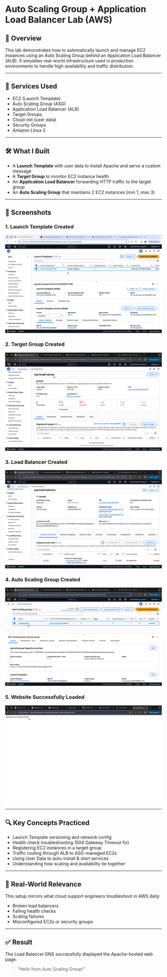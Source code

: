 # Auto Scaling Group + Application Load Balancer Lab (AWS)

## 🧠 Overview
This lab demonstrates how to automatically launch and manage EC2 instances using an Auto Scaling Group behind an Application Load Balancer (ALB). It simulates real-world infrastructure used in production environments to handle high availability and traffic distribution.

---

## 🔧 Services Used
- EC2 (Launch Template)
- Auto Scaling Group (ASG)
- Application Load Balancer (ALB)
- Target Groups
- Cloud-init (user data)
- Security Groups
- Amazon Linux 2

---

## 🛠️ What I Built
- A **Launch Template** with user data to install Apache and serve a custom message
- A **Target Group** to monitor EC2 instance health
- An **Application Load Balancer** forwarding HTTP traffic to the target group
- An **Auto Scaling Group** that maintains 2 EC2 instances (min 1, max 3)

---

## 📸 Screenshots

### 1. Launch Template Created
![Launch Template](launch-template-created.png)

### 2. Target Group Created
![Target Group](target-group-created.png)

### 3. Load Balancer Created
![Load Balancer](load-balancer-created.png)

### 4. Auto Scaling Group Created
![Auto Scaling Group](auto-scaling-group-created.png)

### 5. Website Successfully Loaded
![Website Loaded](asg-lab-website-tested.png)

---

## 🔍 Key Concepts Practiced
- Launch Template versioning and network config
- Health check troubleshooting (504 Gateway Timeout fix)
- Registering EC2 instances in a target group
- Traffic routing through ALB to ASG-managed EC2s
- Using User Data to auto-install & start services
- Understanding how scaling and availability tie together

---

## 🧪 Real-World Relevance
This setup mirrors what cloud support engineers troubleshoot in AWS daily: 
- Broken load balancers
- Failing health checks
- Scaling failures
- Misconfigured EC2s or security groups

---

## ✅ Result
The Load Balancer DNS successfully displayed the Apache-hosted web page:
> “Hello from Auto Scaling Group!”
